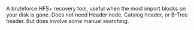 A bruteforce HFS+ recovery tool, useful when the most import blocks on your disk is gone. Does not need Header node, Catalog header, or B-Tree header. But does involve some manual searching.
